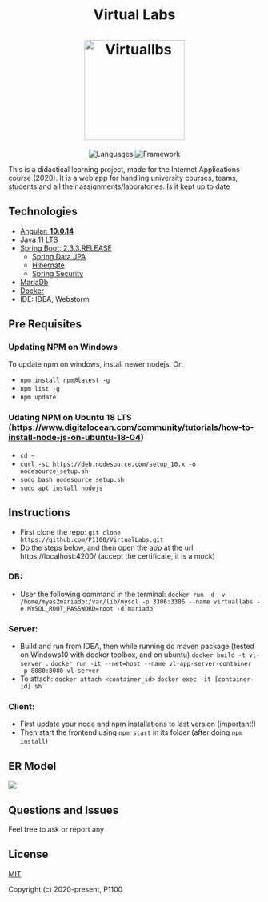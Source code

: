 <h1 align="center">Virtual Labs    <br/>
    <br/>
    <img alt="Virtuallbs" src="https://encrypted-tbn0.gstatic.com/images?q=tbn%3AANd9GcRMtrxkSwGoK3DuGR-aXg5dilh_TA1_LCYEpw&usqp=CAU" height="200px" />

</h1>
<p align="center">
 <img alt="Languages" src="https://img.shields.io/badge/Languages-Java | Typescript | HTML,CSS,JS-orange"/>
 <img alt="Framework" src="https://img.shields.io/badge/Framework-Spring | Angular-green"/>
</p>

This is a didactical learning project, made for the Internet Applications course (2020). It is a web app for handling university courses, teams, students and all their assignments/laboratories. Is it kept up to date

## Technologies
- [Angular: **10.0.14**](https://github.com/angular/angular)
- [Java 11 LTS](https://docs.oracle.com/en/java/javase/11/index.html)
- [Spring Boot: 2.3.3.RELEASE](https://github.com/spring-projects/spring-boot/releases/tag/v2.3.3.RELEASE)
  -  [Spring Data JPA](http://projects.spring.io/spring-data-jpa/)
    -    [Hibernate](http://docs.spring.io/spring/docs/current/spring-framework-reference/html/orm.html#orm-hibernate)
  -  [Spring Security](http://projects.spring.io/spring-security/)
- [MariaDb](https://github.com/MariaDB/server)
- [Docker](https://docs.docker.com/install/)
- IDE: IDEA, Webstorm

## Pre Requisites
### Updating NPM on Windows
To update npm on windows, install newer nodejs. Or:
- `npm install npm@latest -g` 
- `npm list -g` 
- `npm update` 
### Udating NPM on Ubuntu 18 LTS (https://www.digitalocean.com/community/tutorials/how-to-install-node-js-on-ubuntu-18-04)
- `cd ~` 
- `curl -sL https://deb.nodesource.com/setup_10.x -o nodesource_setup.sh` 
- `sudo bash nodesource_setup.sh` 
- `sudo apt install nodejs` 

## Instructions
- First clone the repo: `git clone https://github.com/P1100/VirtualLabs.git` 
- Do the steps below, and then open the app at the url https://localhost:4200/ (accept the certificate, it is a mock)

### DB:
-  User the following command in the terminal:
`docker run -d -v /home/myes2mariadb:/var/lib/mysql -p 3306:3306 --name virtuallabs -e MYSQL_ROOT_PASSWORD=root -d mariadb`

### Server: 
- Build and run from IDEA, then while running do maven package (tested on Windows10 with docker toolbox, and on ubuntu)
`docker build -t vl-server .`
`docker run -it --net=host --name vl-app-server-container  -p 8080:8080 vl-server` 
- To attach: 
`docker attach <container_id>`
`docker exec -it [container-id] sh`

### Client:
- First update your node and npm installations to last version (important!)
- Then start the frontend using `npm start` in its folder (after doing `npm install`)


## ER Model
![](https://i.ibb.co/g4CgcfQ/ERModel.jpg)

## Questions and Issues
Feel free to ask or report any

## License

[MIT](http://opensource.org/licenses/MIT)

Copyright (c) 2020-present, P1100

